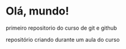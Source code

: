 # Olá, mundo!
 primeiro repositorio do curso de git e github

 repositório criando durante um aula do curso
